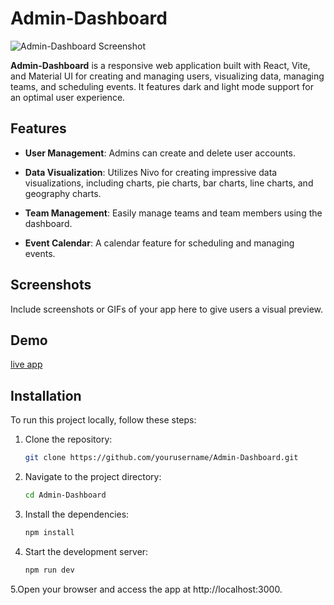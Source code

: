 # Admin-Dashboard

![Admin-Dashboard Screenshot](![image](https://github.com/abdulrahmanmahmood/Admin-Daschboard/assets/126025222/97655b97-7dac-49dd-98c5-c58d8ccb0f7f)
)

**Admin-Dashboard** is a responsive web application built with React, Vite, and Material UI for creating and managing users, visualizing data, managing teams, and scheduling events. It features dark and light mode support for an optimal user experience.

## Features

- **User Management**: Admins can create and delete user accounts.

- **Data Visualization**: Utilizes Nivo for creating impressive data visualizations, including charts, pie charts, bar charts, line charts, and geography charts.

- **Team Management**: Easily manage teams and team members using the dashboard.

- **Event Calendar**: A calendar feature for scheduling and managing events.

## Screenshots

Include screenshots or GIFs of your app here to give users a visual preview.

## Demo

[live app](https://admin-dashboard-d178c.web.app/faq)

## Installation

To run this project locally, follow these steps:

1. Clone the repository:

   ```bash
   git clone https://github.com/yourusername/Admin-Dashboard.git
   
2. Navigate to the project directory:

   ```bash
   cd Admin-Dashboard

3. Install the dependencies:

   ```bash
   npm install

4. Start the development server:

   ```bash
   npm run dev

5.Open your browser and access the app at http://localhost:3000.
